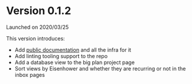 # Version 0.1.2

Launched on 2020/03/25

This version introduces:

* Add [public documentation](https://docs.get-thriving.com/) and all the infra for it
* Add linting tooling support to the repo
* Add a database view to the big plan project page
* Sort views by Eisenhower and whether they are recurring or not in the inbox pages
